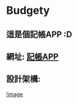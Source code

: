 # Budgety
這是個記帳APP :D
----------------------------------------------------------------
網址: [記帳APP](https://ngnl666.github.io/Budgety/)
----------------------------------------------------------------
設計架構:
----------------------------------------------------------------
[!image](https://i.ibb.co/4jyF5F3/structure.png)
